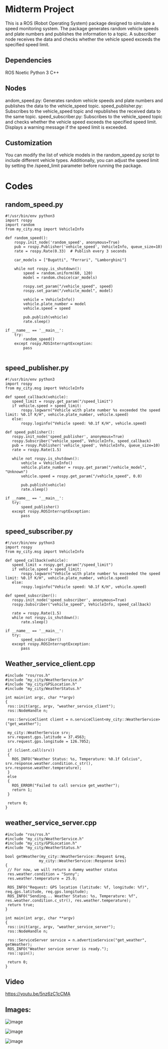 # Midterm Project
This is a ROS (Robot Operating System) package designed to simulate a speed monitoring system. The package generates random vehicle speeds and plate numbers and publishes the information to a topic. A subscriber node receives the data and checks whether the vehicle speed exceeds the specified speed limit.

## Dependencies
ROS Noetic
Python 3
C++
## Nodes
andom_speed.py: Generates random vehicle speeds and plate numbers and publishes the data to the vehicle_speed topic.
speed_publisher.py: Subscribes to the vehicle_speed topic and republishes the received data to the same topic.
speed_subscriber.py: Subscribes to the vehicle_speed topic and checks whether the vehicle speed exceeds the specified speed limit. Displays a warning message if the speed limit is exceeded.

## Customization
You can modify the list of vehicle models in the random_speed.py script to include different vehicle types. Additionally, you can adjust the speed limit by setting the /speed_limit parameter before running the package.

# Codes

## random_speed.py
```
#!/usr/bin/env python3
import rospy
import random
from my_city.msg import VehicleInfo

def random_speed():
    rospy.init_node('random_speed', anonymous=True)
    pub = rospy.Publisher('vehicle_speed', VehicleInfo, queue_size=10)
    rate = rospy.Rate(0.33)  # Publish every 3 seconds

    car_models = ["Bugatti", "Ferrari", "Lamborghini"]

    while not rospy.is_shutdown():
        speed = random.uniform(60, 120)
        model = random.choice(car_models)
        
        rospy.set_param("/vehicle_speed", speed)
        rospy.set_param("/vehicle_model", model)

        vehicle = VehicleInfo()
        vehicle.plate_number = model
        vehicle.speed = speed

        pub.publish(vehicle)
        rate.sleep()

if __name__ == '__main__':
    try:
        random_speed()
    except rospy.ROSInterruptException:
        pass
        
  ```
 ## speed_publisher.py
 
 ```
 #!/usr/bin/env python3
import rospy
from my_city.msg import VehicleInfo

def speed_callback(vehicle):
    speed_limit = rospy.get_param("/speed_limit")
    if vehicle.speed > speed_limit:
        rospy.logwarn("Vehicle with plate number %s exceeded the speed limit: %0.1f K/H", vehicle.plate_number, vehicle.speed)
    else:
        rospy.loginfo("Vehicle speed: %0.1f K/H", vehicle.speed)

def speed_publisher():
    rospy.init_node('speed_publisher', anonymous=True)
    rospy.Subscriber("vehicle_speed", VehicleInfo, speed_callback)
    pub = rospy.Publisher('vehicle_speed', VehicleInfo, queue_size=10)
    rate = rospy.Rate(1.5)

    while not rospy.is_shutdown():
        vehicle = VehicleInfo()
        vehicle.plate_number = rospy.get_param("/vehicle_model", "Unknown")
        vehicle.speed = rospy.get_param("/vehicle_speed", 0.0)

        pub.publish(vehicle)
        rate.sleep()

if __name__ == '__main__':
    try:
        speed_publisher()
    except rospy.ROSInterruptException:
        pass
 ```
 ## speed_subscriber.py
 
 ```
 #!/usr/bin/env python3
import rospy
from my_city.msg import VehicleInfo

def speed_callback(vehicle):
    speed_limit = rospy.get_param("/speed_limit")
    if vehicle.speed > speed_limit:
        rospy.logwarn("Vehicle with plate number %s exceeded the speed limit: %0.1f K/H", vehicle.plate_number, vehicle.speed)
    else:
        rospy.loginfo("Vehicle speed: %0.1f K/H", vehicle.speed)

def speed_subscriber():
    rospy.init_node('speed_subscriber', anonymous=True)
    rospy.Subscriber("vehicle_speed", VehicleInfo, speed_callback)

    rate = rospy.Rate(1.5)
    while not rospy.is_shutdown():
        rate.sleep()

if __name__ == '__main__':
    try:
        speed_subscriber()
    except rospy.ROSInterruptException:
        pass
 ```
 ## Weather_service_client.cpp
 
 ```
 #include "ros/ros.h"
#include "my_city/WeatherService.h"
#include "my_city/GPSLocation.h"
#include "my_city/WeatherStatus.h"

int main(int argc, char **argv)
{
  ros::init(argc, argv, "weather_service_client");
  ros::NodeHandle n;

  ros::ServiceClient client = n.serviceClient<my_city::WeatherService>("get_weather");

  my_city::WeatherService srv;
  srv.request.gps.latitude = 37.4563;
  srv.request.gps.longitude = 126.7052;

  if (client.call(srv))
  {
    ROS_INFO("Weather Status: %s, Temperature: %0.1f Celcius", srv.response.weather.condition.c_str(), srv.response.weather.temperature);
  }
  else
  {
    ROS_ERROR("Failed to call service get_weather");
    return 1;
  }

  return 0;
}
 ```
 
 ## weather_service_server.cpp
 
 ```
 #include "ros/ros.h"
#include "my_city/WeatherService.h"
#include "my_city/GPSLocation.h"
#include "my_city/WeatherStatus.h"

bool getWeather(my_city::WeatherService::Request &req,
                my_city::WeatherService::Response &res)
{
  // For now, we will return a dummy weather status
  res.weather.condition = "Sunny";
  res.weather.temperature = 25.0;

  ROS_INFO("Request: GPS location (latitude: %f, longitude: %f)", req.gps.latitude, req.gps.longitude);
  ROS_INFO("Sending... Weather Status: %s, Temperature: %f", res.weather.condition.c_str(), res.weather.temperature);
  return true;
}

int main(int argc, char **argv)
{
  ros::init(argc, argv, "weather_service_server");
  ros::NodeHandle n;

  ros::ServiceServer service = n.advertiseService("get_weather", getWeather);
  ROS_INFO("Weather service server is ready.");
  ros::spin();

  return 0;
}
 ```



## Video
https://youtu.be/5nz6zC1cCMA
## Images:
![image](https://user-images.githubusercontent.com/84382619/233790825-e97b6f72-bb4a-41df-94fc-3c56412a2b5f.jpg)

![image](https://user-images.githubusercontent.com/84382619/233791847-ee654b4d-1290-4706-aa63-317fd9d07191.png)

![image](https://user-images.githubusercontent.com/84382619/233791914-1afef93d-a5ef-4612-a3d8-b07f9087eefb.png)


